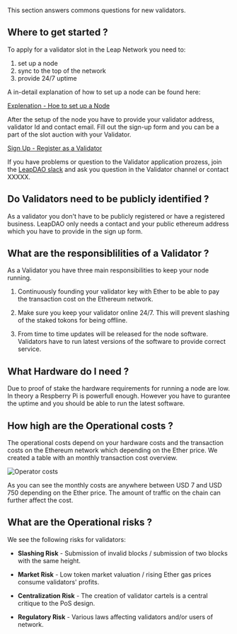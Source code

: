 
This section answers commons questions for new validators.

## Where to get started ?

To apply for a validator slot in the Leap Network you need to:
1. set up a node
2. sync to the top of the network
2. provide 24/7 uptime

A in-detail explanation of how to set up a node can be found here:

[Explenation - Hoe to set up a Node](#)

After the setup of the node you have to provide your validator address, validator Id and contact email. Fill out the sign-up form and you can be a part of the slot auction with your Validator.

[Sign Up - Register as a Validator](https://docs.google.com/forms/d/e/1FAIpQLSdQtc5LoEyWkc5-86SOLW3xK8cRNwuByC7SIrA9MdWeAiuBZw/viewform)

If you have problems or question to the Validator application prozess, join the [LeapDAO slack](http://join.leapdao.org) and ask you question in the Validator channel or contact XXXXX.


## Do Validators need to be publicly identified ?

As a validator you don't have to be publicly registered or have a registered business. LeapDAO only needs a contact and your public ethereum address which you have to provide in the sign up form.


## What are the responsiblilities of a Validator ?

As a Validator you have three main responsibilities to keep your node running. 
1. Continuously founding your validator key with Ether to be able to pay the transaction cost on the Ethereum network.

2. Make sure you keep your validator online 24/7. This will prevent slashing of the staked tokons for being offline.

3. From time to time updates will be released for the node software. Validators have to run latest versions of the software to provide correct service.


## What Hardware do I need ?

Due to proof of stake the hardware requirements for running a node are low. In theory a Respberry Pi is powerfull enough. However you have to gurantee the uptime and you should be able to run the latest software.

## How high are the Operational costs ?

The operational costs depend on your hardware costs and the transaction costs on the Ethereum network which depending on the Ether price. We created a table with an monthly transaction cost overview.

![Operator costs](/img/val-img4.svg "Overview monthly costs per slot")

As you can see the monthly costs are anywhere between USD 7 and USD 750 depending on the Ether price. The amount of traffic on the chain can further affect the cost.

## What are the Operational risks ? 

We see the following risks for validators:

* **Slashing Risk** - Submission of invalid blocks / submission of two blocks with the same height.

* **Market Risk** - Low token market valuation / rising Ether gas prices consume validators' profits.

* **Centralization Risk** - The creation of validator cartels is a central critique to the PoS design.

* **Regulatory Risk** - Various laws affecting validators and/or users of network.
